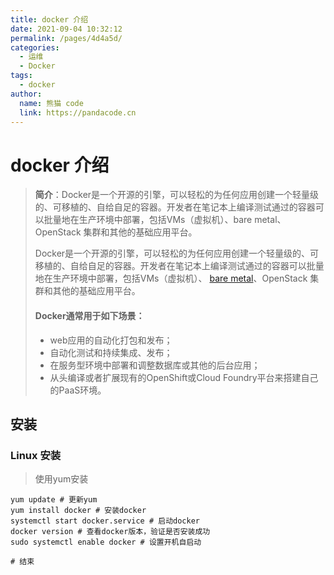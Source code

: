 ```yaml
---
title: docker 介绍
date: 2021-09-04 10:32:12
permalink: /pages/4d4a5d/
categories: 
  - 运维
  - Docker
tags: 
  - docker
author: 
  name: 熊猫 code
  link: https://pandacode.cn
---
```


# docker 介绍

> **简介**：Docker是一个开源的引擎，可以轻松的为任何应用创建一个轻量级的、可移植的、自给自足的容器。开发者在笔记本上编译测试通过的容器可以批量地在生产环境中部署，包括VMs（虚拟机）、bare metal、OpenStack 集群和其他的基础应用平台。
>
> Docker是一个开源的引擎，可以轻松的为任何应用创建一个轻量级的、可移植的、自给自足的容器。开发者在笔记本上编译测试通过的容器可以批量地在生产环境中部署，包括VMs（虚拟机）、 [bare metal](http://www.whatis.com.cn/word_5275.htm)、OpenStack 集群和其他的基础应用平台。 
>
> #### Docker通常用于如下场景：
>
> - web应用的自动化打包和发布；
> - 自动化测试和持续集成、发布；
> - 在服务型环境中部署和调整数据库或其他的后台应用；
> - 从头编译或者扩展现有的OpenShift或Cloud Foundry平台来搭建自己的PaaS环境。

## 安装

### Linux 安装

> 使用yum安装

```shell
yum update # 更新yum
yum install docker # 安装docker
systemctl start docker.service # 启动docker
docker version # 查看docker版本，验证是否安装成功
sudo systemctl enable docker # 设置开机自启动

# 结束
```

